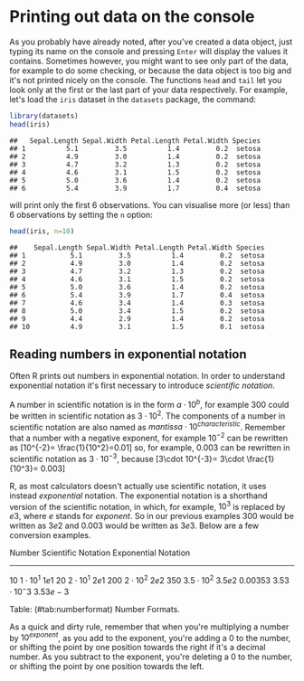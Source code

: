 # Printing out data on the console

As you probably have already noted, after you've created a data object, just typing its name on the console and pressing `Enter` will display the values it contains. Sometimes however, you might want to see only part of the data, for example to do some checking, or because the data object is too big and it's not printed nicely on the console. The functions `head` and `tail` let you look only at the first or the last part of your data respectively. For example, let's load the `iris` dataset in the `datasets` package, the command:

```r
library(datasets)
head(iris)
```

```
##   Sepal.Length Sepal.Width Petal.Length Petal.Width Species
## 1          5.1         3.5          1.4         0.2  setosa
## 2          4.9         3.0          1.4         0.2  setosa
## 3          4.7         3.2          1.3         0.2  setosa
## 4          4.6         3.1          1.5         0.2  setosa
## 5          5.0         3.6          1.4         0.2  setosa
## 6          5.4         3.9          1.7         0.4  setosa
```
will print only the first 6 observations. You can visualise more (or less) than 6 observations by setting the `n` option:

```r
head(iris, n=10)
```

```
##    Sepal.Length Sepal.Width Petal.Length Petal.Width Species
## 1           5.1         3.5          1.4         0.2  setosa
## 2           4.9         3.0          1.4         0.2  setosa
## 3           4.7         3.2          1.3         0.2  setosa
## 4           4.6         3.1          1.5         0.2  setosa
## 5           5.0         3.6          1.4         0.2  setosa
## 6           5.4         3.9          1.7         0.4  setosa
## 7           4.6         3.4          1.4         0.3  setosa
## 8           5.0         3.4          1.5         0.2  setosa
## 9           4.4         2.9          1.4         0.2  setosa
## 10          4.9         3.1          1.5         0.1  setosa
```

## Reading numbers in exponential notation

Often R prints out numbers in exponential notation. In order to understand exponential notation it's first necessary to introduce *scientific notation*.

 A number in scientific notation is in the form $a\cdot 10^b$, for example 300 could be written in scientific notation as $3\cdot 10^2$. The components of a number in scientific notation are also named as $mantissa \cdot 10^{characteristic}$. Remember that a number with a negative exponent, for example $10^{-2}$ can be rewritten as
\[10^{-2}= \frac{1}{10^2}=0.01\]
so, for example, $0.003$ can be rewritten in scientific notation as $3\cdot 10^{-3}$, because
\[3\cdot 10^{-3}= 3\cdot \frac{1}{10^3}= 0.003\]

R, as most calculators doesn't actually use scientific notation, it uses instead *exponential* notation. The exponential notation is a shorthand version of the scientific notation, in which, for example, $10^3$ is replaced by $e3$, where $e$ stands for *exponent*. So in our previous examples 300 would be written as $3e2$ and 0.003 would be written as $3e3$. Below are a few conversion examples.

Number    Scientific Notation  Exponential Notation
------    -------------------  --------------------
$10$      $1\cdot 10^1$        $1e1$
$20$      $2\cdot 10^1$        $2e1$
$200$     $2\cdot 10^2$        $2e2$
$350$     $3.5\cdot 10^2$      $3.5e2$
$0.00353$ $3.53\cdot 10^-3$    $3.53e-3$

Table: (\#tab:numberformat) Number Formats.

As a quick and dirty rule, remember that when you're multiplying a number by $10^{exponent}$, as you add to the exponent, you're adding a 0 to the number, or shifting the point by one position towards the right if it's a decimal number. As you subtract to the exponent, you're deleting a 0 to the number, or shifting the point by one position towards the left.


